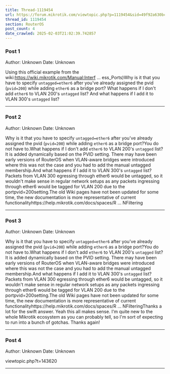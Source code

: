 ```yaml
---
title: Thread-1119454
url: https://forum.mikrotik.com/viewtopic.php?p=1119454&sid=49f92a630bc7970d8ca50523be880e8f#p1119454
thread_id: 1119454
section: RouterOS
post_count: 4
date_crawled: 2025-02-03T21:02:39.742857
---
```


### Post 1
Author: Unknown
Date: Unknown

Using this official example from the wiki:https://wiki.mikrotik.com/Manual:Interf ... ess_Ports)Why is it that you have to specify `untagged=ether6` after you've already assigned the pvid (`pvid=200`) while adding `ether6` as a bridge port? What happens if I don't add `ether6` to VLAN 200's `untagged` list? And what happens if I add it to VLAN 300's `untagged` list?

---
### Post 2
Author: Unknown
Date: Unknown

Why is it that you have to specify `untagged=ether6` after you've already assigned the pvid (`pvid=200`) while adding `ether6` as a bridge port?You do not have to.What happens if I don't add `ether6` to VLAN 200's `untagged` list?It is added dynamically based on the PVID setting. There may have been early versions of RouterOS when VLAN-aware bridges were introduced where this was not the case and you had to add the manual untagged membership.And what happens if I add it to VLAN 300's `untagged` list?Packets from VLAN 300 egressing through ether6 would be untagged, so it wouldn't make sense in regular network setups as any packets ingressing through ether6 would be tagged for VLAN 200 due to the portpvid=200setting.The old Wiki pages have not been updated for some time, the new documentation is more representative of current functionalityhttps://help.mikrotik.com/docs/spaces/R ... NFiltering

---
### Post 3
Author: Unknown
Date: Unknown

Why is it that you have to specify `untagged=ether6` after you've already assigned the pvid (`pvid=200`) while adding `ether6` as a bridge port?You do not have to.What happens if I don't add `ether6` to VLAN 200's `untagged` list?It is added dynamically based on the PVID setting. There may have been early versions of RouterOS when VLAN-aware bridges were introduced where this was not the case and you had to add the manual untagged membership.And what happens if I add it to VLAN 300's `untagged` list?Packets from VLAN 300 egressing through ether6 would be untagged, so it wouldn't make sense in regular network setups as any packets ingressing through ether6 would be tagged for VLAN 200 due to the portpvid=200setting.The old Wiki pages have not been updated for some time, the new documentation is more representative of current functionalityhttps://help.mikrotik.com/docs/spaces/R ... NFilteringThanks a lot for the swift answer. Yeah this all makes sense. I'm quite new to the whole Mikrotik ecosystem as you can probably tell, so I'm sort of expecting to run into a bunch of gotchas. Thanks again!

---
### Post 4
Author: Unknown
Date: Unknown

viewtopic.php?t=143620

---
